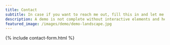 ```yaml
---
title: Contact
subtitle: In case if you want to reach me out, fill this in and let me know your thought.
description: A demo is not complete without interactive elements and here is a form that could reach me through Formspree.
featured_image: /images/demo/demo-landscape.jpg
---
```


{% include contact-form.html %}